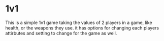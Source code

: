 # 1v1
This is a simple 1v1 game taking the values of 2 players in a game, like health, or the weapons they use. it has options for changing each players attirbutes and setting to change for the game as well.
